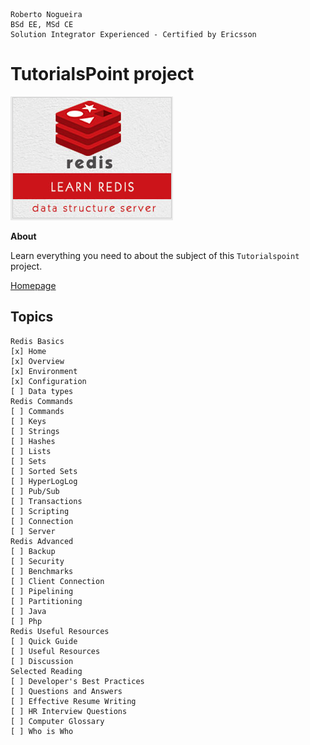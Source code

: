 ```
Roberto Nogueira  
BSd EE, MSd CE
Solution Integrator Experienced - Certified by Ericsson
```
# TutorialsPoint project

![tutorialspoint image](images/tutorialspoint.png)

**About**

Learn everything you need to about the subject of this `Tutorialspoint` project.

[Homepage](https://www.tutorialspoint.com/redis/index.htm)

## Topics
```
Redis Basics
[x] Home
[x] Overview
[x] Environment
[x] Configuration
[ ] Data types
Redis Commands
[ ] Commands
[ ] Keys
[ ] Strings
[ ] Hashes
[ ] Lists
[ ] Sets
[ ] Sorted Sets
[ ] HyperLogLog
[ ] Pub/Sub
[ ] Transactions
[ ] Scripting
[ ] Connection
[ ] Server
Redis Advanced
[ ] Backup
[ ] Security
[ ] Benchmarks
[ ] Client Connection
[ ] Pipelining
[ ] Partitioning
[ ] Java
[ ] Php
Redis Useful Resources
[ ] Quick Guide
[ ] Useful Resources
[ ] Discussion
Selected Reading
[ ] Developer's Best Practices
[ ] Questions and Answers
[ ] Effective Resume Writing
[ ] HR Interview Questions
[ ] Computer Glossary
[ ] Who is Who
```
